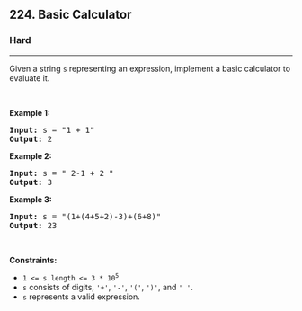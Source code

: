 <h2>224. Basic Calculator</h2><h3>Hard</h3><hr><div><p>Given a string <code>s</code> representing an expression, implement a basic calculator to evaluate it.</p>

<p>&nbsp;</p>
<p><strong>Example 1:</strong></p>

<pre><strong>Input:</strong> s = "1 + 1"
<strong>Output:</strong> 2
</pre>

<p><strong>Example 2:</strong></p>

<pre><strong>Input:</strong> s = " 2-1 + 2 "
<strong>Output:</strong> 3
</pre>

<p><strong>Example 3:</strong></p>

<pre><strong>Input:</strong> s = "(1+(4+5+2)-3)+(6+8)"
<strong>Output:</strong> 23
</pre>

<p>&nbsp;</p>
<p><strong>Constraints:</strong></p>

<ul>
	<li><code>1 &lt;= s.length &lt;= 3&nbsp;* 10<sup>5</sup></code></li>
	<li><code>s</code> consists of digits, <code>'+'</code>, <code>'-'</code>, <code>'('</code>, <code>')'</code>, and <code>' '</code>.</li>
	<li><code>s</code> represents a valid expression.</li>
</ul>
</div>